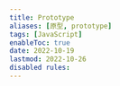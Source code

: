 ```yaml
---
title: Prototype
aliases: [原型, prototype]
tags: [JavaScript]
enableToc: true
date: 2022-10-19
lastmod: 2022-10-26
disabled rules: 
---
```

